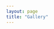 ```yaml
---
layout: page
title: "Gallery"
---
```


<head>
</head>

<!-- Google tag (gtag.js) -->
<script async src="https://www.googletagmanager.com/gtag/js?id=G-TTC6RSBSSV"></script>
<script>
  window.dataLayer = window.dataLayer || [];
  function gtag(){dataLayer.push(arguments);}
  gtag('js', new Date());

  gtag('config', 'G-TTC6RSBSSV');
</script>

<div class = "gallery">
  <div>
    <img src="images/gallery/1.jpeg" alt="">
  </div>
</div>
    

<!-- Go to www.addthis.com/dashboard to customize your tools -->
<script type="text/javascript" src="//s7.addthis.com/js/300/addthis_widget.js#pubid=ra-630f7195c9e75384"></script>

